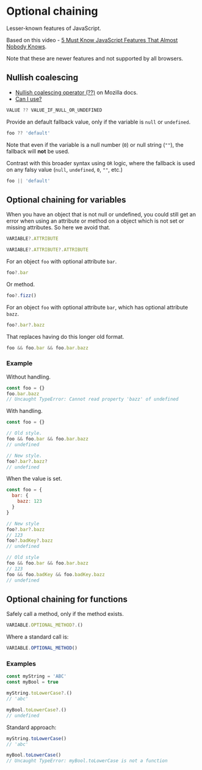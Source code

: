 # Optional chaining

Lesser-known features of JavaScript.

Based on this video - [5 Must Know JavaScript Features That Almost Nobody Knows](https://www.youtube.com/watch?v=v2tJ3nzXh8I&list=LL).

Note that these are newer features and not supported by all browsers.


## Nullish coalescing

- [Nullish coalescing operator (??)](https://developer.mozilla.org/en-US/docs/Web/JavaScript/Reference/Operators/Nullish_coalescing_operator) on Mozilla docs.
- [Can I use?](https://caniuse.com/?search=Nullish%20coalescing%20operator%20)

```javascript
VALUE ?? VALUE_IF_NULL_OR_UNDEFINED
```

Provide an default fallback value, only if the variable is `null` or `undefined`.

```javascript
foo ?? 'default'
```

Note that even if the variable is a null number (`0`) or null string (`""`),  the fallback will **not** be used.

Contrast with this broader syntax using `OR` logic, where the fallback is used on any falsy value (`null`, `undefined`, `0`, `""`, etc.)

```javascript
foo || 'default'
```


## Optional chaining for variables

When you have an object that is not null or undefined, you could still get an error when using an attribute or method on a object which is not set or missing attributes. So here we avoid that.

```javascript
VARIABLE?.ATTRIBUTE

VARIABLE?.ATTRIBUTE?.ATTRIBUTE
```

For an object `foo` with optional attribute `bar`.

```javascript
foo?.bar
```

Or method.

```javascript
foo?.fizz()
```

For an object `foo` with optional attribute `bar`, which has optional attribute `bazz`.

```javascript
foo?.bar?.bazz
```

That replaces having do this longer old format.

```javascript
foo && foo.bar && foo.bar.bazz
```

### Example

Without handling.

```javascript
const foo = {}
foo.bar.bazz
// Uncaught TypeError: Cannot read property 'bazz' of undefined
```

With handling.

```javascript
const foo = {}

// Old style.
foo && foo.bar && foo.bar.bazz
// undefined

// New style.
foo?.bar?.bazz?
// undefined
```

When the value is set.

```javascript
const foo = {
  bar: {
    bazz: 123
  }
}

// New style
foo?.bar?.bazz
// 123
foo?.badKey?.bazz
// undefined

// Old style
foo && foo.bar && foo.bar.bazz
// 123
foo && foo.badKey && foo.badKey.bazz
// undefined
```


## Optional chaining for functions

Safely call a method, only if the method exists.

```javascript
VARIABLE.OPTIONAL_METHOD?.()
```

Where a standard call is:

```javascript
VARIABLE.OPTIONAL_METHOD()
```

### Examples

```javascript
const myString = 'ABC'
const myBool = true

myString.toLowerCase?.()
// 'abc'

myBool.toLowerCase?.()
// undefined
```

Standard approach:

```javascript
myString.toLowerCase()
// 'abc'

myBool.toLowerCase()
// Uncaught TypeError: myBool.toLowerCase is not a function
```
